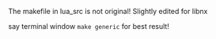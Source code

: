 The makefile in lua_src is not original!
Slightly edited for libnx

say terminal window 
```make generic``` for best result!
